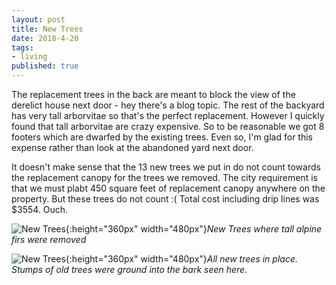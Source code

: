 ```yaml
---
layout: post
title: New Trees
date: 2018-4-20
tags:
- living
published: true
---
```


The replacement trees in the back are meant to block the view of the derelict house next door - hey there's a blog topic.  The rest of the backyard has very tall arborvitae so that's the perfect replacement.  However I quickly found that tall arborvitae are crazy expensive.  So to be reasonable we got 8 footers which are dwarfed by the existing trees.  Even so, I'm glad for this expense rather than look at the abandoned yard next door.

It doesn't make sense that the 13 new trees we put in do not count towards the replacement canopy for the trees we removed.  The city requirement is that we must plabt 450 square feet of replacement canopy anywhere on the property.  But these trees do not count :(  Total cost including drip lines was $3554.  Ouch.


![New Trees](https://user-images.githubusercontent.com/19477681/41998743-53571918-7a10-11e8-8a82-036af8d0c213.jpg){:height="360px" width="480px"}*New Trees where tall alpine firs were removed*

![New Trees](https://user-images.githubusercontent.com/19477681/41998876-ae98a508-7a10-11e8-92bb-c78175c9ea51.jpg){:height="360px" width="480px"}*All new trees in place.  Stumps of old trees were ground into the bark seen here.*

